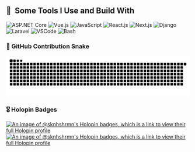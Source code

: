 <h2> 🚀 &nbsp;Some Tools I Use and Build With</h2>
<p align="left">
  <img src="https://cdn.jsdelivr.net/gh/devicons/devicon@latest/icons/dotnetcore/dotnetcore-original.svg" alt="ASP.NET Core" width="45" height="45"/>
  <img src="https://cdn.jsdelivr.net/gh/devicons/devicon@latest/icons/vuejs/vuejs-original.svg" alt="Vue.js" width="45" height="45"/>
  <img src="https://cdn.jsdelivr.net/gh/devicons/devicon@latest/icons/javascript/javascript-original.svg" alt="JavaScript" width="45" height="45"/>
  <img src="https://cdn.jsdelivr.net/gh/devicons/devicon@latest/icons/react/react-original.svg" alt="React.js" width="45" height="45"/>
  <img src="https://cdn.jsdelivr.net/gh/devicons/devicon@latest/icons/nextjs/nextjs-original.svg" alt="Next.js" width="45" height="45"/>
  <img src="https://cdn.jsdelivr.net/gh/devicons/devicon@latest/icons/django/django-plain.svg" alt="Django" width="45" height="45"/>
  <img src="https://cdn.jsdelivr.net/gh/devicons/devicon@latest/icons/laravel/laravel-original.svg" alt="Laravel" width="45" height="45"/>
  <img src="https://cdn.jsdelivr.net/gh/devicons/devicon@latest/icons/vscode/vscode-original.svg" alt="VSCode" width="45" height="45"/>
  <img src="https://cdn.jsdelivr.net/gh/devicons/devicon@latest/icons/bash/bash-original.svg" alt="Bash" width="45" height="45"/>
</p>

### 🐍 GitHub Contribution Snake
<p align="center">
  <img src="https://github.com/sknhshrmn/sknhshrmn/blob/output/github-snake.svg"/>
</p>

### 🎖️ Holopin Badges
[![An image of @sknhshrmn's Holopin badges, which is a link to view their full Holopin profile](https://holopin.me/sknhshrmn)](https://holopin.io/@sknhshrmn)
[![An image of @sknhshrmn's Holopin badges, which is a link to view their full Holopin profile](https://holopin.me/sknhshrmn)](https://holopin.io/@sknhshrmn)

